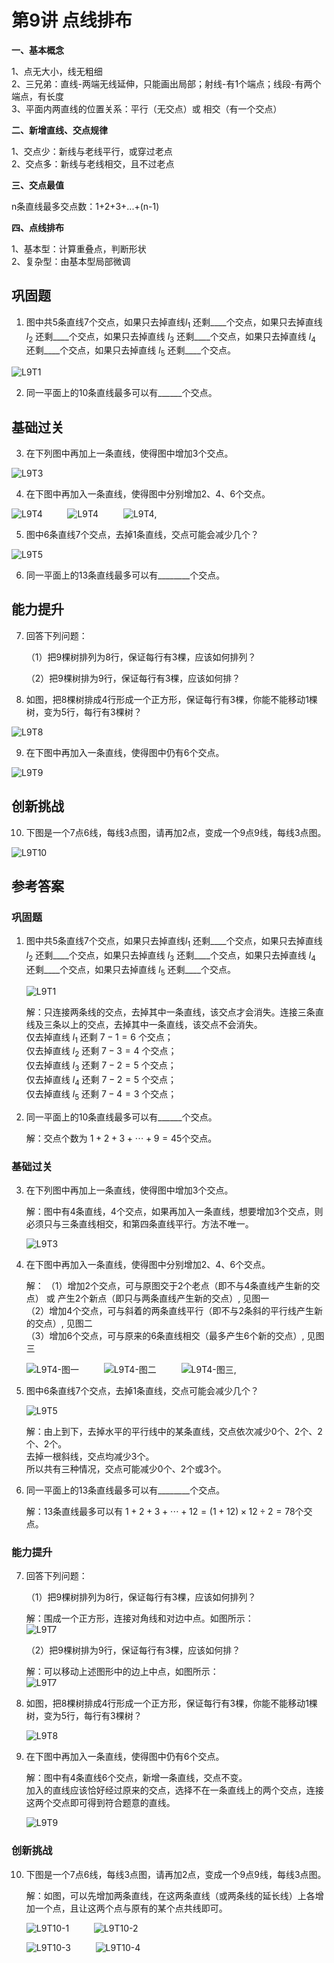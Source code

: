 # 第9讲 点线排布

**一、基本概念**

1、点无大小，线无粗细  
2、三兄弟：直线-两端无线延伸，只能画出局部；射线-有1个端点；线段-有两个端点，有长度  
3、平面内两直线的位置关系：平行（无交点）或 相交（有一个交点）  

**二、新增直线、交点规律**

1、交点少：新线与老线平行，或穿过老点  
2、交点多：新线与老线相交，且不过老点  

**三、交点最值**

n条直线最多交点数：1+2+3+...+(n-1)

**四、点线排布**

1、基本型：计算重叠点，判断形状  
2、复杂型：由基本型局部微调

## 巩固题

1. 图中共5条直线7个交点，如果只去掉直线$l_1$ 还剩____个交点，如果只去掉直线 $l_2$ 还剩____个交点，如果只去掉直线 $l_3$ 还剩____个交点，如果只去掉直线 $l_4$ 还剩____个交点，如果只去掉直线 $l_5$ 还剩____个交点。

![L9T1](第9讲T1.png)

2. 同一平面上的10条直线最多可以有______个交点。


## 基础过关

3. 在下列图中再加上一条直线，使得图中增加3个交点。

![L9T3](第9讲T3.png)


4. 在下图中再加入一条直线，使得图中分别增加2、4、6个交点。

![L9T4](第9讲T4.png) $\qquad$ ![L9T4](第9讲T4.png) $\qquad$ ![L9T4](第9讲T4.png),


5. 图中6条直线7个交点，去掉1条直线，交点可能会减少几个？

![L9T5](第9讲T5.png)

6. 同一平面上的13条直线最多可以有________个交点。
   
## 能力提升

7. 回答下列问题：

    （1）把9棵树排列为8行，保证每行有3棵，应该如何排列？

    （2）把9棵树排为9行，保证每行有3棵，应该如何排？

8. 如图，把8棵树排成4行形成一个正方形，保证每行有3棵，你能不能移动1棵树，变为5行，每行有3棵树？

![L9T8](第9讲T8.png)

9. 在下图中再加入一条直线，使得图中仍有6个交点。

![L9T9](第9讲T9.png)

## 创新挑战

10. 下图是一个7点6线，每线3点图，请再加2点，变成一个9点9线，每线3点图。

![L9T10](第9讲T10.png)

## 参考答案

### 巩固题

1. 图中共5条直线7个交点，如果只去掉直线$l_1$ 还剩____个交点，如果只去掉直线 $l_2$ 还剩____个交点，如果只去掉直线 $l_3$ 还剩____个交点，如果只去掉直线 $l_4$ 还剩____个交点，如果只去掉直线 $l_5$ 还剩____个交点。

    ![L9T1](第9讲T1.png)

   解：只连接两条线的交点，去掉其中一条直线，该交点才会消失。连接三条直线及三条以上的交点，去掉其中一条直线，该交点不会消失。  
   仅去掉直线 $l_1$ 还剩 $7-1=6$ 个交点；  
   仅去掉直线 $l_2$ 还剩 $7-3=4$ 个交点；  
   仅去掉直线 $l_3$ 还剩 $7-2=5$ 个交点；  
   仅去掉直线 $l_4$ 还剩 $7-2=5$ 个交点；  
   仅去掉直线 $l_5$ 还剩 $7-4=3$ 个交点；  

2. 同一平面上的10条直线最多可以有______个交点。

   解：交点个数为 $1+2+3+\cdots+9=45$个交点。

### 基础过关

3. 在下列图中再加上一条直线，使得图中增加3个交点。

    解：图中有4条直线，4个交点，如果再加入一条直线，想要增加3个交点，则必须只与三条直线相交，和第四条直线平行。方法不唯一。   

    ![L9T3](第9讲T3A.png)

4. 在下图中再加入一条直线，使得图中分别增加2、4、6个交点。

    解：
    （1）增加2个交点，可与原图交于2个老点（即不与4条直线产生新的交点） 或 产生2个新点（即只与两条直线产生新的交点）, 见图一   
    （2）增加4个交点，可与斜着的两条直线平行（即不与2条斜的平行线产生新的交点）, 见图二   
    （3）增加6个交点，可与原来的6条直线相交（最多产生6个新的交点）, 见图三   

    ![L9T4-图一](第9讲T4-1A.png) $\qquad$ ![L9T4-图二](第9讲T4-2A.png) $\qquad$ ![L9T4-图三](第9讲T4-3A.png),


5. 图中6条直线7个交点，去掉1条直线，交点可能会减少几个？

    ![L9T5](第9讲T5.png)

    解：由上到下，去掉水平的平行线中的某条直线，交点依次减少0个、2个、2个、2个。  
    去掉一根斜线，交点均减少3个。  
    所以共有三种情况，交点可能减少0个、2个或3个。

6. 同一平面上的13条直线最多可以有________个交点。
   
    解：13条直线最多可以有 $1+2+3+\cdots+12=(1+12)\times 12\div 2=78$个交点。

### 能力提升

7. 回答下列问题：

    （1）把9棵树排列为8行，保证每行有3棵，应该如何排列？

    解：围成一个正方形，连接对角线和对边中点。如图所示：   
    ![L9T7](第9讲T7-1A.png)

    （2）把9棵树排为9行，保证每行有3棵，应该如何排？

    解：可以移动上述图形中的边上中点，如图所示：    
    ![L9T7](第9讲T7-2A.png)

8. 如图，把8棵树排成4行形成一个正方形，保证每行有3棵，你能不能移动1棵树，变为5行，每行有3棵树？

    ![L9T8](第9讲T8A.png)

9. 在下图中再加入一条直线，使得图中仍有6个交点。

    解：图中有4条直线6个交点，新增一条直线，交点不变。   
    加入的直线应该恰好经过原来的交点，选择不在一条直线上的两个交点，连接这两个交点即可得到符合题意的直线。

    ![L9T9](第9讲T9A.png)

### 创新挑战

10. 下图是一个7点6线，每线3点图，请再加2点，变成一个9点9线，每线3点图。

    解：如图，可以先增加两条直线，在这两条直线（或两条线的延长线）上各增加一个点，且让这两个点与原有的某个点共线即可。
    
    ![L9T10-1](第9讲T10-1A.png) $\qquad$ ![L9T10-2](第9讲T10-2A.png)

    ![L9T10-3](第9讲T10-3A.png) $\qquad$ ![L9T10-4](第9讲T10-4A.png)
